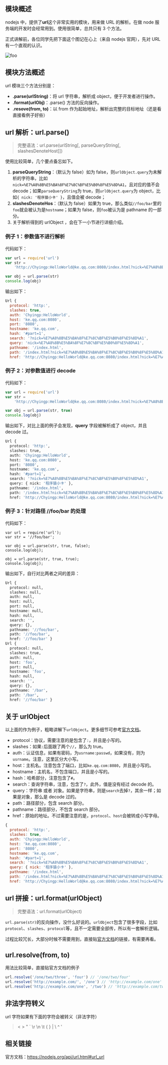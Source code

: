 ## 模块概述

nodejs 中，提供了**url**这个非常实用的模块，用来做 URL 的解析。在做 node 服务端的开发时会经常用到。使用很简单，总共只有 3 个方法。

正式讲解前，各位同学先把下面这个图记在心上（来自 nodejs 官网），先对 URL 有一个直观的认识。

<img :src="$withBase('/images/NodeJs/models/url-01.png')" alt="foo">

## 模块方法概述

url 模块三个方法分别是：

-   **.parse\(urlString\)**：将 url 字符串，解析成 object，便于开发者进行操作。
-   **.format\(urlObj\)**：.parse\(\) 方法的反向操作。
-   **.resove\(from, to\)**：以 from 作为起始地址，解析出完整的目标地址（还是看直接看例子好些）

## url 解析：url.parse\(\)

> 完整语法：url.parse\(urlString\[, parseQueryString\[, slashesDenoteHost\]\]\)

使用比较简单，几个要点备忘如下。

1. **parseQueryString**：（默认为 false）如为 false，则`urlObject.query`为未解析的字符串，比如`nick=%E7%A8%8B%E5%BA%8F%E7%8C%BF%E5%B0%8F%E5%8D%A1`，且对应的值不会 decode；如果`parseQueryString`为 true，则`urlObject.query`为 object，比如`{ nick: '程序猿小卡' }`，且值会被 decode；
2. **slashesDenoteHos**：（默认为 false）如果为 true，那么类似`//foo/bar`里的`foo`就会被认为是`hostname`；如果为 false，则`foo`被认为是 pathname 的一部分。
3. 关于解析得到的 urlObject ，会在下一小节进行详细介绍。

### 例子 1：参数值不进行解析

代码如下：

```javascript
var url = require('url')
var str =
	'http://Chyingp:HelloWorld@ke.qq.com:8080/index.html?nick=%E7%A8%8B%E5%BA%8F%E7%8C%BF%E5%B0%8F%E5%8D%A1#part=1'

var obj = url.parse(str)
console.log(obj)
```

输出如下：

```javascript
Url {
  protocol: 'http:',
  slashes: true,
  auth: 'Chyingp:HelloWorld',
  host: 'ke.qq.com:8080',
  port: '8080',
  hostname: 'ke.qq.com',
  hash: '#part=1',
  search: '?nick=%E7%A8%8B%E5%BA%8F%E7%8C%BF%E5%B0%8F%E5%8D%A1',
  query: 'nick=%E7%A8%8B%E5%BA%8F%E7%8C%BF%E5%B0%8F%E5%8D%A1',
  pathname: '/index.html',
  path: '/index.html?nick=%E7%A8%8B%E5%BA%8F%E7%8C%BF%E5%B0%8F%E5%8D%A1',
  href: 'http://Chyingp:HelloWorld@ke.qq.com:8080/index.html?nick=%E7%A8%8B%E5%BA%8F%E7%8C%BF%E5%B0%8F%E5%8D%A1#part=1' }
```

### 例子 2：对参数值进行 decode

代码如下：

```javascript
var url = require('url')
var str =
	'http://Chyingp:HelloWorld@ke.qq.com:8080/index.html?nick=%E7%A8%8B%E5%BA%8F%E7%8C%BF%E5%B0%8F%E5%8D%A1#part=1'

var obj = url.parse(str, true)
console.log(obj)
```

输出如下，对比上面的例子会发现，**query** 字段被解析成了 object，并且 decode 过。

```bash
Url {
  protocol: 'http:',
  slashes: true,
  auth: 'Chyingp:HelloWorld',
  host: 'ke.qq.com:8080',
  port: '8080',
  hostname: 'ke.qq.com',
  hash: '#part=1',
  search: '?nick=%E7%A8%8B%E5%BA%8F%E7%8C%BF%E5%B0%8F%E5%8D%A1',
  query: { nick: '程序猿小卡' },
  pathname: '/index.html',
  path: '/index.html?nick=%E7%A8%8B%E5%BA%8F%E7%8C%BF%E5%B0%8F%E5%8D%A1',
  href: 'http://Chyingp:HelloWorld@ke.qq.com:8080/index.html?nick=%E7%A8%8B%E5%BA%8F%E7%8C%BF%E5%B0%8F%E5%8D%A1#part=1' }
```

### 例子 3：针对路径 \/\/foo\/bar 的处理

代码如下：

```
var url = require('url');
var str = '//foo/bar';

var obj = url.parse(str, true, false);
console.log(obj);

obj = url.parse(str, true, true);
console.log(obj);
```

输出如下，自行对比两者之间的差异：

```bash
Url {
  protocol: null,
  slashes: null,
  auth: null,
  host: null,
  port: null,
  hostname: null,
  hash: null,
  search: '',
  query: {},
  pathname: '//foo/bar',
  path: '//foo/bar',
  href: '//foo/bar' }
Url {
  protocol: null,
  slashes: true,
  auth: null,
  host: 'foo',
  port: null,
  hostname: 'foo',
  hash: null,
  search: '',
  query: {},
  pathname: '/bar',
  path: '/bar',
  href: '//foo/bar' }
```

## 关于 urlObject

以上面的作为例子，粗略讲解下`urlObject`。更多细节可参考[官方文档](https://nodejs.org/api/url.html#url_url_strings_and_url_objects)。

-   protocol：协议，需要注意的是包含了`:`，并且是小写的。
-   slashes：如果`:`后面跟了两个`//`，那么为 true。
-   auth：认证信息，如果有密码，为`usrname:passwd`，如果没有，则为`usrname`。注意，这里区分大小写。
-   host：主机名。注意包含了端口，比如`ke.qq.com:8080`，并且是小写的。
-   hostname：主机名，不包含端口，并且是小写的。
-   hash：哈希部分，注意包含了`#`。
-   search：查询字符串，注意，包含了`?`，此外，值是没有经过 decode 的。
-   query：字符串 或者 对象。如果是字符串，则是`search`去掉`?`，其余一样；如果是对象，那么是 decode 过的。
-   path：路径部分，包含 search 部分。
-   pathname：路径部分，不包含 search 部分。
-   href：原始的地址。不过需要注意的是，`protocol`、`host`会被转成小写字母。

```javascript
{
  protocol: 'http:',
  slashes: true,
  auth: 'Chyingp:HelloWorld',
  host: 'ke.qq.com:8080',
  port: '8080',
  hostname: 'ke.qq.com',
  hash: '#part=1',
  search: '?nick=%E7%A8%8B%E5%BA%8F%E7%8C%BF%E5%B0%8F%E5%8D%A1',
  query: { nick: '程序猿小卡' },
  pathname: '/index.html',
  path: '/index.html?nick=%E7%A8%8B%E5%BA%8F%E7%8C%BF%E5%B0%8F%E5%8D%A1',
  href: 'http://Chyingp:HelloWorld@ke.qq.com:8080/index.html?nick=%E7%A8%8B%E5%BA%8F%E7%8C%BF%E5%B0%8F%E5%8D%A1#part=1' }
```

## url 拼接：url.format\(urlObject\)

> 完整语法：url.format\(urlObject\)

`url.parse(str)`的反向操作，没什么好说的。`urlObject`包含了很多字段，比如`protocol`、`slashes`、`protocol`等，且不一定需要全部传，所以有一套解析逻辑。

过程比较冗长，大部分时候不需要用到，直接贴[官方文档](https://nodejs.org/api/url.html#url_url_format_urlobject)的链接，有需要再看。

## url.resolve\(from, to\)

用法比较简单，直接贴官方文档的例子

```javascript
url.resolve('/one/two/three', 'four') // '/one/two/four'
url.resolve('http://example.com/', '/one') // 'http://example.com/one'
url.resolve('http://example.com/one', '/two') // 'http://example.com/two'
```

## 非法字符转义

url 字符如果有下面的字符会被转义（非法字符）

> &lt; &gt; " \` \r \n \t { } \| \ ^ '

## 相关链接

官方文档：[https:\/\/nodejs.org\/api\/url.html\#url_url](https://nodejs.org/api/url.html#url_url)
